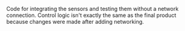 Code for integrating the sensors and testing them without a network connection.
Control logic isn't exactly the same as the final product because changes were made after adding networking.
